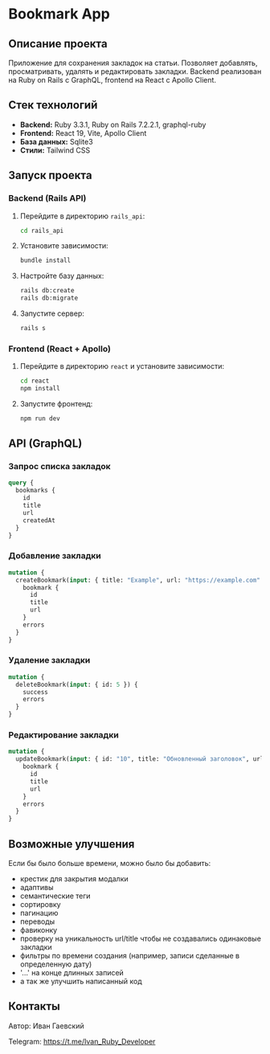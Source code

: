 # Bookmark App

## Описание проекта
Приложение для сохранения закладок на статьи. Позволяет добавлять, просматривать, удалять и редактировать закладки. Backend реализован на Ruby on Rails с GraphQL, frontend на React с Apollo Client.

## Стек технологий
- **Backend:** Ruby 3.3.1, Ruby on Rails 7.2.2.1, graphql-ruby
- **Frontend:** React 19, Vite, Apollo Client
- **База данных:** Sqlite3
- **Стили:** Tailwind CSS

## Запуск проекта

### Backend (Rails API)
1. Перейдите в директорию `rails_api`:
   ```sh
   cd rails_api
   ```
2. Установите зависимости:
   ```sh
   bundle install
   ```
3. Настройте базу данных:
   ```sh
   rails db:create 
   rails db:migrate
   ```
4. Запустите сервер:
   ```sh
   rails s
   ```

### Frontend (React + Apollo)
1. Перейдите в директорию `react` и установите зависимости:
   ```sh
   cd react
   npm install
   ```
2. Запустите фронтенд:
   ```sh
   npm run dev
   ```

## API (GraphQL)

### Запрос списка закладок
```graphql
query {
  bookmarks {
    id
    title
    url
    createdAt
  }
}
```

### Добавление закладки
```graphql
mutation {
  createBookmark(input: { title: "Example", url: "https://example.com" }) {
    bookmark {
      id
      title
      url
    }
    errors
  }
}
```

### Удаление закладки
```graphql
mutation {
  deleteBookmark(input: { id: 5 }) {
    success
    errors
  }
}

```

### Редактирование закладки
```graphql
mutation {
  updateBookmark(input: { id: "10", title: "Обновленный заголовок", url: "https://new-url.com" }) {
    bookmark {
      id
      title
      url
    }
    errors
  }
}


```

## Возможные улучшения
Если бы было больше времени, можно было бы добавить:
- крестик для закрытия модалки
- адаптивы
- семантические теги
- сортировку
- пагинацию
- переводы
- фавиконку
- проверку на уникальность url/title чтобы не создавались одинаковые закладки
- фильтры по времени создания (например, записи сделанные в определенную дату)
- '...' на конце длинных записей
- а так же улучшить написанный код
## Контакты
Автор: Иван Гаевский

Telegram: https://t.me/Ivan_Ruby_Developer


